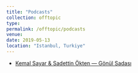 ```yaml
---
title: "Podcasts"
collection: offtopic
type: 
permalink: /offtopic/podcasts
venue: 
date: 2019-05-13
location: "Istanbul, Turkiye"
---
```


* [Kemal Sayar & Sadettin Ökten — Gönül Sadası](https://apple.co/2FLkB7g)
